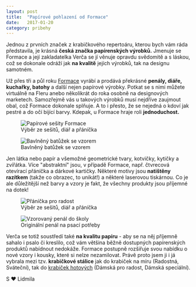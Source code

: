 ```yaml
---
layout: post
title:  "Papírové pohlazení od Formace"
date:   2017-01-20
category: pribehy
---
```


<p class="intro"><span class="dropcap">J</span>ednou z prvních značek z krabičkového repertoáru, kterou bych vám ráda představila, je krásná <strong>česká značka papírenských výrobků.</strong> Jmenuje se Formace a její zakladatelka Verča se jí věnuje opravdu svědomitě a s láskou, což se dokonale odráží jak <strong>na kvalitě</strong> jejích výrobků, tak na designu samotném.</p>

Už přes tři a půl roku [Formace](https://www.fler.cz/formace) vyrábí a prodává překrásné <strong>penály, diáře, kuchařky, batohy</strong> a další nejen papírové výrobky. Potkat se s nimi můžete virtuálně na Fleru anebo několikrát do roka osobně na designových marketech. Samozřejmě vás u takových výrobků musí nejdříve zaujmout obal, což Formace dokonale splňuje. A to i přesto, že se nejedná o kdoví jak pestré a do očí bijící barvy. Kdepak, u Formace hraje roli <strong>jednoduchost.</strong>

<div class="blog-images">
  <figure>
    <img src="{{ '/assets/img/sesity-formace.jpg' | prepend: site.baseurl }}" alt="Papírové sešity Formace">
    <figcaption>Výběr ze sešitů, diář a přáníčka</figcaption>
  </figure>
  <figure>
    <img src="{{ '/assets/img/batoh-formace.jpg' | prepend: site.baseurl }}" alt="Bavlněný batůžek se vzorem">
    <figcaption>Bavlněný batůžek se vzorem</figcaption>
  </figure>
</div>


Jen látka nebo papír a všemožné geometrické tvary, kotvičky, kytičky a zvířátka. Více "abstraktní" jsou, v případě Formace, např. čtvrecová otevírací přáníčka a dárkové kartičky. Některé motivy jsou <strong>natištěny razítkem</strong> (takže co obrazec, to unikát!) a některé laserovou tiskárnou. Co je ale důležitější než barvy a vzory je fakt, že všechny produkty jsou příjemné na dotek!

<div class="blog-images">
  <figure>
    <img src="{{ '/assets/img/prani-formace.jpg' | prepend: site.baseurl }}" alt="Přáníčka pro radost">
    <figcaption>Výběr ze sešitů, diář a přáníčka</figcaption>
  </figure>
  <figure>
    <img src="{{ '/assets/img/penal-formace.jpg' | prepend: site.baseurl }}" alt="Vzorovaný penál do školy">
    <figcaption>Originální penál na psací potřeby</figcaption>
  </figure>
</div>

Verča se totiž soustředí také <strong>na kvalitu papíru</strong> - aby se na něj příjemně sahalo i psalo či kreslilo, což vám většina běžně dostupných papírenských produktů nabídnout nedokáže. Formace postupně rozšiřuje svou nabídku o nové vzory i kousky, které si nelze nezamilovat. Právě proto jsem ji i já vybrala mezi tzv. <strong>krabičkové stálice</strong> jak do krabiček na míru (Radostná, Sváteční), tak do [krabiček hotových](http://krabickanamiru.cz/hotove-krabicky.html) (Dámská pro radost, Dámská speciální).

S ♥ Lidmila
